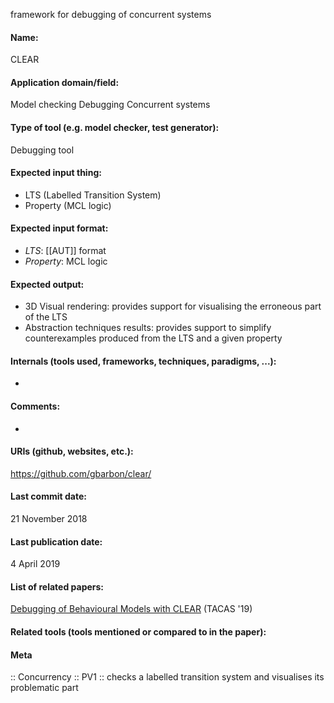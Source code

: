 framework for debugging of concurrent systems

#### Name:
CLEAR

#### Application domain/field:
Model checking
Debugging
Concurrent systems

#### Type of tool (e.g. model checker, test generator):
Debugging tool

#### Expected input thing:
- LTS (Labelled Transition System)
- Property (MCL logic)

#### Expected input format:
- *LTS*: [[AUT]] format
- *Property*: MCL logic

#### Expected output:
- 3D Visual rendering: provides support for visualising the erroneous part of the LTS
- Abstraction techniques results: provides support to simplify counterexamples produced from the LTS and a given property

#### Internals (tools used, frameworks, techniques, paradigms, ...):
-

#### Comments:
-

#### URIs (github, websites, etc.):
https://github.com/gbarbon/clear/

#### Last commit date:
21 November 2018

#### Last publication date:
4 April 2019

#### List of related papers:
[Debugging of Behavioural Models with CLEAR](https://doi.org/10.1007/978-3-030-17462-0_26) (TACAS '19)

#### Related tools (tools mentioned or compared to in the paper):

#### Meta
:: Concurrency
:: PV1 :: checks a labelled transition system and visualises its problematic part